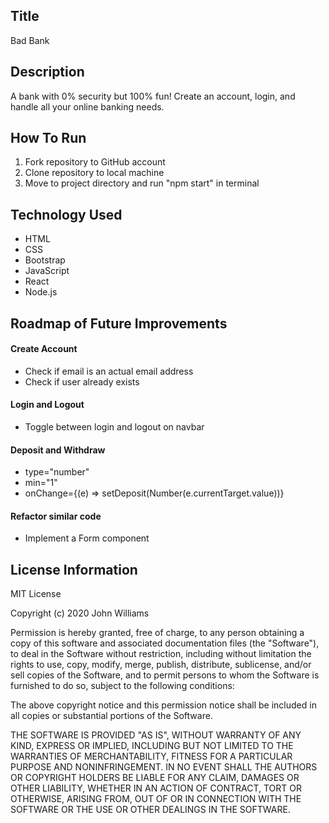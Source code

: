 ## Title

Bad Bank

## Description

A bank with 0% security but 100% fun! Create an account, login, and handle all your online banking needs.

## How To Run

1. Fork repository to GitHub account
2. Clone repository to local machine
3. Move to project directory and run "npm start" in terminal

## Technology Used

- HTML
- CSS
- Bootstrap
- JavaScript
- React
- Node.js

## Roadmap of Future Improvements

#### Create Account

- Check if email is an actual email address
- Check if user already exists

#### Login and Logout

- Toggle between login and logout on navbar

#### Deposit and Withdraw

- type="number"
- min="1"
- onChange={(e) => setDeposit(Number(e.currentTarget.value))}

#### Refactor similar code

- Implement a Form component

## License Information

MIT License

Copyright (c) 2020 John Williams

Permission is hereby granted, free of charge, to any person obtaining a copy of this software and associated documentation files (the "Software"), to deal in the Software without restriction, including without limitation the rights to use, copy, modify, merge, publish, distribute, sublicense, and/or sell copies of the Software, and to permit persons to whom the Software is furnished to do so, subject to the following conditions:

The above copyright notice and this permission notice shall be included in all copies or substantial portions of the Software.

THE SOFTWARE IS PROVIDED "AS IS", WITHOUT WARRANTY OF ANY KIND, EXPRESS OR IMPLIED, INCLUDING BUT NOT LIMITED TO THE WARRANTIES OF MERCHANTABILITY, FITNESS FOR A PARTICULAR PURPOSE AND NONINFRINGEMENT. IN NO EVENT SHALL THE AUTHORS OR COPYRIGHT HOLDERS BE LIABLE FOR ANY CLAIM, DAMAGES OR OTHER LIABILITY, WHETHER IN AN ACTION OF CONTRACT, TORT OR OTHERWISE, ARISING FROM, OUT OF OR IN CONNECTION WITH THE SOFTWARE OR THE USE OR OTHER DEALINGS IN THE SOFTWARE.
